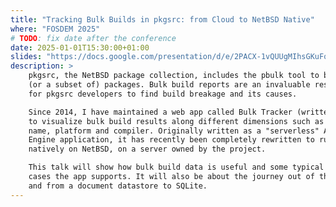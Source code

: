 ```yaml
---
title: "Tracking Bulk Builds in pkgsrc: from Cloud to NetBSD Native"
where: "FOSDEM 2025"
# TODO: fix date after the conference
date: 2025-01-01T15:30:00+01:00
slides: "https://docs.google.com/presentation/d/e/2PACX-1vQUUgMIhsGKuFq5T3xj12Tio_FdRF5Y1XmnHSTPDcGorKYBtvKS-fLDjywDsyUEL_Ou2CCRIGWiaBOy/pub?start=false&loop=false&delayms=60000"
description: >
    pkgsrc, the NetBSD package collection, includes the pbulk tool to build all
    (or a subset of) packages. Bulk build reports are an invaluable resource
    for pkgsrc developers to find build breakage and its causes.

    Since 2014, I have maintained a web app called Bulk Tracker (written in Go)
    to visualize bulk build results along different dimensions such as package
    name, platform and compiler. Originally written as a "serverless" App
    Engine application, it has recently been completely rewritten to run
    natively on NetBSD, on a server owned by the project.

    This talk will show how bulk build data is useful and some typical use
    cases the app supports. It will also be about the journey out of the cloud
    and from a document datastore to SQLite.
---
```


